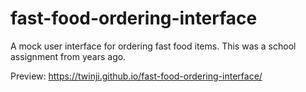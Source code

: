 # fast-food-ordering-interface
A mock user interface for ordering fast food items. This was a school assignment from years ago.

Preview: https://twinji.github.io/fast-food-ordering-interface/
